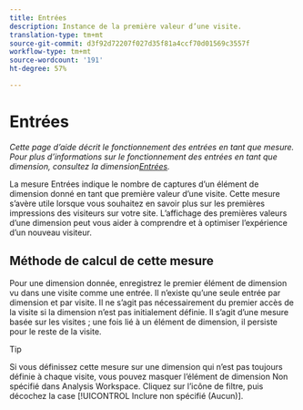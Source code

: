 ```yaml
---
title: Entrées
description: Instance de la première valeur d’une visite.
translation-type: tm+mt
source-git-commit: d3f92d72207f027d35f81a4ccf70d01569c3557f
workflow-type: tm+mt
source-wordcount: '191'
ht-degree: 57%

---
```



# Entrées

*Cette page d’aide décrit le fonctionnement des entrées en tant que mesure. Pour plus d’informations sur le fonctionnement des entrées en tant que dimension, consultez la dimension[Entrées](../dimensions/entry-dimensions.md).*

La mesure Entrées indique le nombre de captures d’un élément de dimension donné en tant que première valeur d’une visite. Cette mesure s’avère utile lorsque vous souhaitez en savoir plus sur les premières impressions des visiteurs sur votre site. L’affichage des premières valeurs d’une dimension peut vous aider à comprendre et à optimiser l’expérience d’un nouveau visiteur.

## Méthode de calcul de cette mesure

Pour une dimension donnée, enregistrez le premier élément de dimension vu dans une visite comme une entrée. Il n’existe qu’une seule entrée par dimension et par visite. Il ne s’agit pas nécessairement du premier accès de la visite si la dimension n’est pas initialement définie. Il s’agit d’une mesure basée sur les visites ; une fois lié à un élément de dimension, il persiste pour le reste de la visite.

>[!TIP]
>
>Si vous définissez cette mesure sur une dimension qui n’est pas toujours définie à chaque visite, vous pouvez masquer l’élément de dimension Non spécifié dans Analysis Workspace. Cliquez sur l’icône de filtre, puis décochez la case [!UICONTROL Inclure non spécifié (Aucun)].
